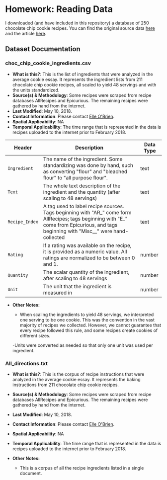 # Homework: Reading Data

I downloaded (and have included in this repository) a database of 250 chocolate chip cookie recipes. You can find the original source data [here](https://github.com/the-pudding/data/tree/master/cookies) and the article [here](https://pudding.cool/2018/05/cookies/).


## Dataset Documentation

### choc_chip_cookie_ingredients.csv

- **What is this?**: This is the list of ingredients that were analyzed in the average cookie essay. It represents the ingredient lists from 211 chocolate chip cookie recipes, all scaled to yield 48 servings and with the units standardized.
- **Source(s) & Methodology**: Some recipes were scraped from recipe databases AllRecipes and Epicurious. The remaining recipes were gathered by hand from the internet.
- **Last Modified**: May 10, 2018.
- **Contact Information**: Please contact [Elle O'Brien](mailto:andronovhopf@gmail.com). 
- **Spatial Applicability**: NA
- **Temporal Applicability**: The time range that is represented in the data is recipes uploaded to the internet prior to February 2018.

| Header | Description | Data Type |
|---|---|---|
| `Ingredient` | The name of the ingredient. Some standardizing was done by hand, such as converting "flour" and "bleached flour" to "all purpose flour".|text|
| `Text` | The whole text description of the ingredient and the quantity (after scaling to 48 servings)| text |
| `Recipe_Index` | A tag used to label recipe sources. Tags beginning with "AR_" come form AllRecipes; tags beginning with "E_" come from Epicurious, and tags beginning with "Misc__" were hand-collected | text |
| `Rating` | If a rating was available on the recipe, it is provided as a numeric value. All ratings are normalized to be between 0 and 1.| number |
| `Quantity` | The scalar quantity of the ingredient, after scaling to 48 servings| number |
| `Unit` | The unit that the ingredient is measured in | number |

- **Other Notes:**
  - When scaling the ingredients to yield 48 servings, we interpreted one serving to be one cookie. This was the convention in the vast majority of recipes we collected. However, we cannot guarantee that every recipe followed this rule, and some recipes create cookies of different sizes. 

  -Units were converted as needed so that only one unit was used per ingredient. 
	
### All_directions.txt

- 	**What is this?**: This is the corpus of recipe instructions that were analyzed in the average cookie essay. It represents the baking instructions from 211 chocolate chip cookie recipes.
-   **Source(s) & Methodology**: Some recipes were scraped from recipe databases AllRecipes and Epicurious. The remaining recipes were gathered by hand from the internet.
-   **Last Modified**: May 10, 2018.
-   **Contact Information**: Please contact [Elle O'Brien](mailto:andronovhopf@gmail.com). 
-   **Spatial Applicability**: NA
-   **Temporal Applicability**: The time range that is represented in the data is recipes uploaded to the internet prior to February 2018.

- **Other Notes:**
    - This is a corpus of all the recipe ingredients listed in a single document.
